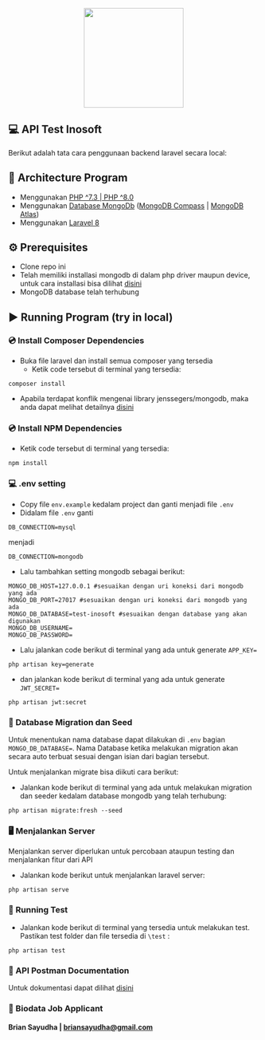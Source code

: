 <p align="center"><a href="https://www.linkedin.com/company/inosoftweb/" target="_blank"><img src="https://media-exp1.licdn.com/dms/image/C560BAQHHO9vnTs50aA/company-logo_200_200/0/1594742456716?e=1677715200&v=beta&t=0L1XUeFWGBLPd6tZbcK5ZHocdA-BRGVNt2WPfyEGZYc" width=200 ></a></p>


## :computer: API Test Inosoft 

Berikut adalah tata cara penggunaan backend laravel secara local:

##	:link: Architecture Program

- Menggunakan [PHP ^7.3 | PHP ^8.0](https://www.php.net/)
- Menggunakan [Database MongoDb](https://www.mongodb.com/compatibility/mongodb-laravel-intergration) ([MongoDB Compass](https://www.mongodb.com/try/download/community) | [MongoDB Atlas](https://www.mongodb.com/atlas))
- Menggunakan [Laravel 8](https://laravel.com/docs/8.x)

## :gear: Prerequisites
- Clone repo ini
- Telah memiliki installasi mongodb di dalam php driver maupun device, untuk cara installasi bisa dilihat [disini](https://www.php.net/manual/en/mongodb.installation.php)
- MongoDB database telah terhubung


## :arrow_forward: Running Program (try in local)
### :cd: Install Composer Dependencies
- Buka file laravel dan install semua composer yang tersedia 
  - Ketik code tersebut di terminal yang tersedia:
```text
composer install
```
  - Apabila terdapat konflik mengenai library jenssegers/mongodb, maka anda dapat melihat detailnya [disini](https://github.com/jenssegers/laravel-mongodb)


### :cd: Install NPM Dependencies
- Ketik code tersebut di terminal yang tersedia:
```text
npm install
```

### :computer: .env setting
- Copy file `env.example` kedalam project dan ganti menjadi file `.env`
- Didalam file `.env` ganti 
```dotenv
DB_CONNECTION=mysql
```
menjadi 
```dotenv
DB_CONNECTION=mongodb
``` 
- Lalu tambahkan setting mongodb sebagai berikut:
```dotenv
MONGO_DB_HOST=127.0.0.1 #sesuaikan dengan uri koneksi dari mongodb yang ada
MONGO_DB_PORT=27017 #sesuaikan dengan uri koneksi dari mongodb yang ada
MONGO_DB_DATABASE=test-inosoft #sesuaikan dengan database yang akan digunakan
MONGO_DB_USERNAME=
MONGO_DB_PASSWORD=
```
- Lalu jalankan code berikut di terminal yang ada untuk generate `APP_KEY=`
```text
php artisan key=generate
```
- dan jalankan kode berikut di terminal yang ada untuk generate `JWT_SECRET=`
```text
php artisan jwt:secret
```


### :bookmark_tabs: Database Migration dan Seed
Untuk menentukan nama database dapat dilakukan di `.env` bagian `MONGO_DB_DATABASE=`. Nama Database ketika melakukan migration akan secara auto terbuat sesuai dengan isian dari bagian tersebut.

Untuk menjalankan migrate bisa diikuti cara berikut:

- Jalankan kode berikut di terminal yang ada untuk melakukan migration dan seeder kedalam database mongodb yang telah terhubung:
```text
php artisan migrate:fresh --seed
```


### :desktop_computer: Menjalankan Server
Menjalankan server diperlukan untuk percobaan ataupun testing dan menjalankan fitur dari API

- Jalankan kode berikut untuk menjalankan laravel server:
```text
php artisan serve
```

### :test_tube: Running Test
- Jalankan kode berikut di terminal yang tersedia untuk melakukan test. Pastikan test folder dan file tersedia di `\test` :
```text
php artisan test
```


### :open_book: API Postman Documentation
Untuk dokumentasi dapat dilihat [disini](https://documenter.getpostman.com/view/10737931/2s8YstTD4T)


### :adult: Biodata Job Applicant
#### Brian Sayudha | briansayudha@gmail.com

